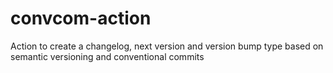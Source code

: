 # convcom-action
Action to create a changelog, next version and version bump type based on semantic versioning and conventional commits
